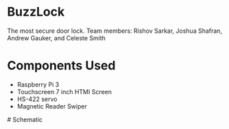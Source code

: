 # BuzzLock
The most secure door lock.
Team members: Rishov Sarkar, Joshua Shafran, Andrew Gauker, and Celeste Smith

# Components Used
 <ul>
  <li>Raspberry Pi 3</li>
  <li>Touchscreen 7 inch HTMI Screen</li>
  <li>HS-422 servo</li>
  <li>Magnetic Reader Swiper</li>
</ul> 
# Schematic
